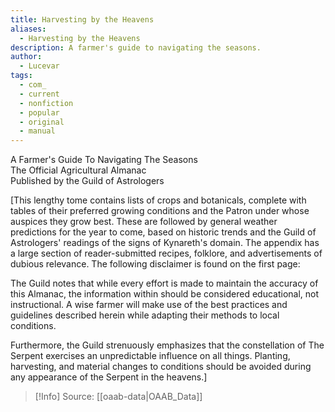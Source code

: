 ```yaml
---
title: Harvesting by the Heavens
aliases:
  - Harvesting by the Heavens
description: A farmer's guide to navigating the seasons.
author:
  - Lucevar
tags:
  - com_
  - current
  - nonfiction
  - popular
  - original
  - manual
---
```

A Farmer's Guide To Navigating The Seasons  
The Official Agricultural Almanac  
Published by the Guild of Astrologers  

\[This lengthy tome contains lists of crops and botanicals, complete with tables of their preferred growing conditions and the Patron under whose auspices they grow best. These are followed by general weather predictions for the year to come, based on historic trends and the Guild of Astrologers' readings of the signs of Kynareth's domain. The appendix has a large section of reader-submitted recipes, folklore, and advertisements of dubious relevance. The following disclaimer is found on the first page:
  
The Guild notes that while every effort is made to maintain the accuracy of this Almanac, the information within should be considered educational, not instructional. A wise farmer will make use of the best practices and guidelines described herein while adapting their methods to local conditions.  
  
Furthermore, the Guild strenuously emphasizes that the constellation of The Serpent exercises an unpredictable influence on all things. Planting, harvesting, and material changes to conditions should be avoided during any appearance of the Serpent in the heavens.\]

> [!Info]
> Source: [[oaab-data|OAAB_Data]]